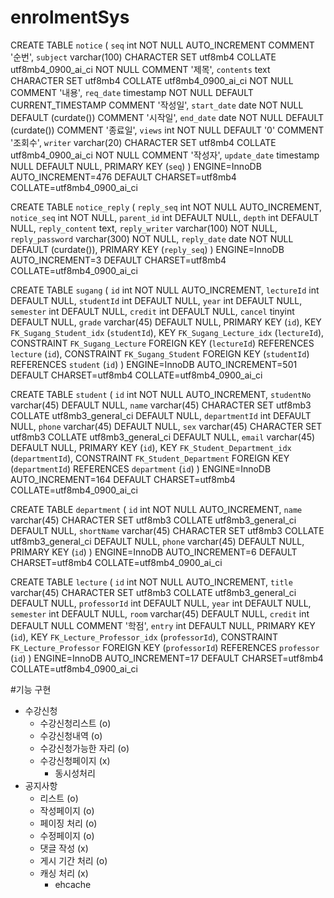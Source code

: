 # enrolmentSys
CREATE TABLE `notice` (
  `seq` int NOT NULL AUTO_INCREMENT COMMENT '순번',
  `subject` varchar(100) CHARACTER SET utf8mb4 COLLATE utf8mb4_0900_ai_ci NOT NULL COMMENT '제목',
  `contents` text CHARACTER SET utf8mb4 COLLATE utf8mb4_0900_ai_ci NOT NULL COMMENT '내용',
  `req_date` timestamp NOT NULL DEFAULT CURRENT_TIMESTAMP COMMENT '작성일',
  `start_date` date NOT NULL DEFAULT (curdate()) COMMENT '시작일',
  `end_date` date NOT NULL DEFAULT (curdate()) COMMENT '종료일',
  `views` int NOT NULL DEFAULT '0' COMMENT '조회수',
  `writer` varchar(20) CHARACTER SET utf8mb4 COLLATE utf8mb4_0900_ai_ci NOT NULL COMMENT '작성자',
  `update_date` timestamp NULL DEFAULT NULL,
  PRIMARY KEY (`seq`)
) ENGINE=InnoDB AUTO_INCREMENT=476 DEFAULT CHARSET=utf8mb4 COLLATE=utf8mb4_0900_ai_ci

CREATE TABLE `notice_reply` (
  `reply_seq` int NOT NULL AUTO_INCREMENT,
  `notice_seq` int NOT NULL,
  `parent_id` int DEFAULT NULL,
  `depth` int DEFAULT NULL,
  `reply_content` text,
  `reply_writer` varchar(100) NOT NULL,
  `reply_password` varchar(300) NOT NULL,
  `reply_date` date NOT NULL DEFAULT (curdate()),
  PRIMARY KEY (`reply_seq`)
) ENGINE=InnoDB AUTO_INCREMENT=3 DEFAULT CHARSET=utf8mb4 COLLATE=utf8mb4_0900_ai_ci

CREATE TABLE `sugang` (
  `id` int NOT NULL AUTO_INCREMENT,
  `lectureId` int DEFAULT NULL,
  `studentId` int DEFAULT NULL,
  `year` int DEFAULT NULL,
  `semester` int DEFAULT NULL,
  `credit` int DEFAULT NULL,
  `cancel` tinyint DEFAULT NULL,
  `grade` varchar(45) DEFAULT NULL,
  PRIMARY KEY (`id`),
  KEY `FK_Sugang_Student_idx` (`studentId`),
  KEY `FK_Sugang_Lecture_idx` (`lectureId`),
  CONSTRAINT `FK_Sugang_Lecture` FOREIGN KEY (`lectureId`) REFERENCES `lecture` (`id`),
  CONSTRAINT `FK_Sugang_Student` FOREIGN KEY (`studentId`) REFERENCES `student` (`id`)
) ENGINE=InnoDB AUTO_INCREMENT=501 DEFAULT CHARSET=utf8mb4 COLLATE=utf8mb4_0900_ai_ci

CREATE TABLE `student` (
  `id` int NOT NULL AUTO_INCREMENT,
  `studentNo` varchar(45) DEFAULT NULL,
  `name` varchar(45) CHARACTER SET utf8mb3 COLLATE utf8mb3_general_ci DEFAULT NULL,
  `departmentId` int DEFAULT NULL,
  `phone` varchar(45) DEFAULT NULL,
  `sex` varchar(45) CHARACTER SET utf8mb3 COLLATE utf8mb3_general_ci DEFAULT NULL,
  `email` varchar(45) DEFAULT NULL,
  PRIMARY KEY (`id`),
  KEY `FK_Student_Department_idx` (`departmentId`),
  CONSTRAINT `FK_Student_Department` FOREIGN KEY (`departmentId`) REFERENCES `department` (`id`)
) ENGINE=InnoDB AUTO_INCREMENT=164 DEFAULT CHARSET=utf8mb4 COLLATE=utf8mb4_0900_ai_ci

CREATE TABLE `department` (
  `id` int NOT NULL AUTO_INCREMENT,
  `name` varchar(45) CHARACTER SET utf8mb3 COLLATE utf8mb3_general_ci DEFAULT NULL,
  `shortName` varchar(45) CHARACTER SET utf8mb3 COLLATE utf8mb3_general_ci DEFAULT NULL,
  `phone` varchar(45) DEFAULT NULL,
  PRIMARY KEY (`id`)
) ENGINE=InnoDB AUTO_INCREMENT=6 DEFAULT CHARSET=utf8mb4 COLLATE=utf8mb4_0900_ai_ci


CREATE TABLE `lecture` (
  `id` int NOT NULL AUTO_INCREMENT,
  `title` varchar(45) CHARACTER SET utf8mb3 COLLATE utf8mb3_general_ci DEFAULT NULL,
  `professorId` int DEFAULT NULL,
  `year` int DEFAULT NULL,
  `semester` int DEFAULT NULL,
  `room` varchar(45) DEFAULT NULL,
  `credit` int DEFAULT NULL COMMENT '학점',
  `entry` int DEFAULT NULL,
  PRIMARY KEY (`id`),
  KEY `FK_Lecture_Professor_idx` (`professorId`),
  CONSTRAINT `FK_Lecture_Professor` FOREIGN KEY (`professorId`) REFERENCES `professor` (`id`)
) ENGINE=InnoDB AUTO_INCREMENT=17 DEFAULT CHARSET=utf8mb4 COLLATE=utf8mb4_0900_ai_ci


#기능 구현
* 수강신청
  * 수강신청리스트 (o)
  * 수강신청내역 (o)
  * 수강신청가능한 자리 (o)
  * 수강신청페이지 (x)
    * 동시성처리 
* 공지사항
  * 리스트 (o)
  * 작성페이지 (o)
  * 페이징 처리 (o)
  * 수정페이지 (o)
  * 댓글 작성 (x)
  * 게시 기간 처리 (o)
  * 캐싱 처리 (x)
    * ehcache
